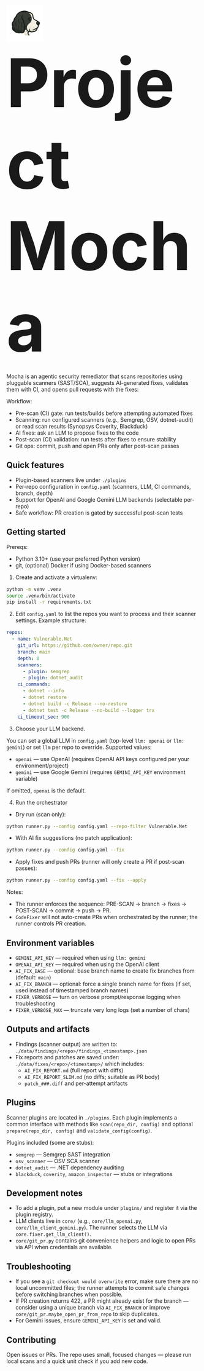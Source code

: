 <p>
  <img src="docs/Mocha.PNG" alt="Thumbnail" height="96" style="vertical-align:middle;">
  &nbsp;&nbsp;
  <strong style="font-size:175px; vertical-align:middle;">Project Mocha</strong>
</p>


Mocha is an agentic security remediator that scans repositories using pluggable scanners (SAST/SCA), suggests AI-generated fixes, validates them with CI, and opens pull requests with the fixes:

Workflow:

- Pre-scan (CI) gate: run tests/builds before attempting automated fixes
- Scanning: run configured scanners (e.g., Semgrep, OSV, dotnet-audit) or read scan results (Synopsys Coverity, Blackduck)
- AI fixes: ask an LLM to propose fixes to the code
- Post-scan (CI) validation: run tests after fixes to ensure stability
- Git ops: commit, push and open PRs only after post-scan passes

## Quick features

- Plugin-based scanners live under `./plugins`
- Per-repo configuration in `config.yaml` (scanners, LLM, CI commands, branch, depth)
- Support for OpenAI and Google Gemini LLM backends (selectable per-repo)
- Safe workflow: PR creation is gated by successful post-scan tests

## Getting started

Prereqs:

- Python 3.10+ (use your preferred Python version)
- git, (optional) Docker if using Docker-based scanners

1. Create and activate a virtualenv:

```bash
python -m venv .venv
source .venv/bin/activate
pip install -r requirements.txt
```

2. Edit `config.yaml` to list the repos you want to process and their scanner settings. Example structure:

```yaml
repos:
  - name: Vulnerable.Net
    git_url: https://github.com/owner/repo.git
    branch: main
    depth: 0
    scanners:
      - plugin: semgrep
      - plugin: dotnet_audit
    ci_commands:
      - dotnet --info
      - dotnet restore
      - dotnet build -c Release --no-restore
      - dotnet test -c Release --no-build --logger trx
    ci_timeout_sec: 900
```

3. Choose your LLM backend.

You can set a global LLM in `config.yaml` (top-level `llm: openai` or `llm: gemini`) or set `llm` per repo to override. Supported values:

- `openai` — use OpenAI (requires OpenAI API keys configured per your environment/project)
- `gemini` — use Google Gemini (requires `GEMINI_API_KEY` environment variable)

If omitted, `openai` is the default.

4. Run the orchestrator

- Dry run (scan only):

```bash
python runner.py --config config.yaml --repo-filter Vulnerable.Net
```

- With AI fix suggestions (no patch application):

```bash
python runner.py --config config.yaml --fix
```

- Apply fixes and push PRs (runner will only create a PR if post-scan passes):

```bash
python runner.py --config config.yaml --fix --apply
```

Notes:
- The runner enforces the sequence: PRE-SCAN → branch → fixes → POST-SCAN → commit → push → PR.
- `CodeFixer` will not auto-create PRs when orchestrated by the runner; the runner controls PR creation.

## Environment variables

- `GEMINI_API_KEY` — required when using `llm: gemini`
- `OPENAI_API_KEY` — required when using the OpenAI client
- `AI_FIX_BASE` — optional: base branch name to create fix branches from (default: `main`)
- `AI_FIX_BRANCH` — optional: force a single branch name for fixes (if set, used instead of timestamped branch names)
- `FIXER_VERBOSE` — turn on verbose prompt/response logging when troubleshooting
- `FIXER_VERBOSE_MAX` — truncate very long logs (set a number of chars)

## Outputs and artifacts

- Findings (scanner output) are written to: `./data/findings/<repo>/findings_<timestamp>.json`
- Fix reports and patches are saved under: `./data/fixes/<repo>/<timestamp>/` which includes:
  - `AI_FIX_REPORT.md` (full report with diffs)
  - `AI_FIX_REPORT_SLIM.md` (no diffs; suitable as PR body)
  - `patch_###.diff` and per-attempt artifacts

## Plugins

Scanner plugins are located in `./plugins`. Each plugin implements a common interface with methods like `scan(repo_dir, config)` and optional `prepare(repo_dir, config)` and `validate_config(config)`.

Plugins included (some are stubs):

- `semgrep` — Semgrep SAST integration
- `osv_scanner` — OSV SCA scanner
- `dotnet_audit` — .NET dependency auditing
- `blackduck`, `coverity`, `amazon_inspector` — stubs or integrations

## Development notes

- To add a plugin, put a new module under `plugins/` and register it via the plugin registry.
- LLM clients live in `core/` (e.g., `core/llm_openai.py`, `core/llm_client_gemini.py`). The runner selects the LLM via `core.fixer.get_llm_client()`.
- `core/git_pr.py` contains git convenience helpers and logic to open PRs via API when credentials are available.

## Troubleshooting

- If you see a `git checkout would overwrite` error, make sure there are no local uncommitted files; the runner attempts to commit safe changes before switching branches when possible.
- If PR creation returns 422, a PR might already exist for the branch — consider using a unique branch via `AI_FIX_BRANCH` or improve `core/git_pr.maybe_open_pr_from_repo` to skip duplicates.
- For Gemini issues, ensure `GEMINI_API_KEY` is set and valid.

## Contributing

Open issues or PRs. The repo uses small, focused changes — please run local scans and a quick unit check if you add new code.

